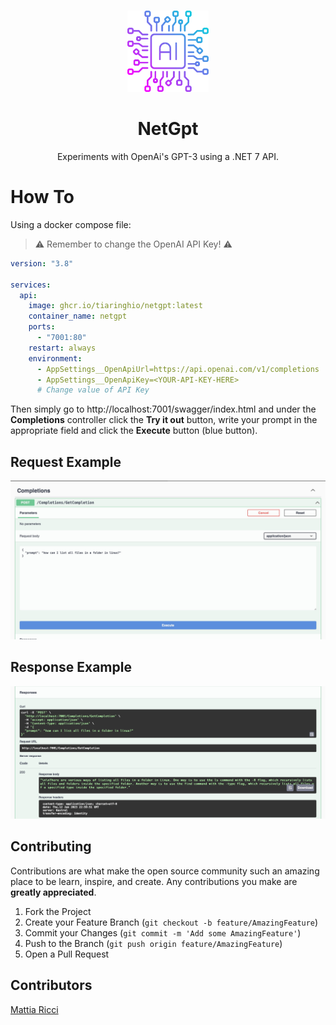 <!-- PROJECT LOGO -->
  <br />
    <p align="center">
    <img src="NetGpt.Api/Resources/chip.png" alt="Logo" width="130" height="130">
  </a>
  <h1 align="center">NetGpt</h1>
  <p align="center">
    Experiments with OpenAi's GPT-3 using a .NET 7 API.
  </p>


# How To

Using a docker compose file:
> ⚠️ Remember to change the OpenAI API Key! ⚠️

``` YAML
version: "3.8"

services:
  api:
    image: ghcr.io/tiaringhio/netgpt:latest
    container_name: netgpt
    ports:
      - "7001:80"
    restart: always
    environment:
      - AppSettings__OpenApiUrl=https://api.openai.com/v1/completions
      - AppSettings__OpenApiKey=<YOUR-API-KEY-HERE>
      # Change value of API Key
```

Then simply go to http://localhost:7001/swagger/index.html and under the **Completions** controller click the **Try it out** button, write your prompt in the appropriate field and click the **Execute** button (blue button).

## Request Example

<p align="center">
<img src="NetGpt.Api/Resources/request_example.jpg" alt="Request Example">

## Response Example

<p align="center">
<img src="NetGpt.Api/Resources/response_example.jpg" alt="Request Example">

## Contributing

Contributions are what make the open source community such an amazing place to be learn, inspire, and create. Any contributions you make are **greatly appreciated**.

1. Fork the Project
2. Create your Feature Branch (`git checkout -b feature/AmazingFeature`)
3. Commit your Changes (`git commit -m 'Add some AmazingFeature'`)
4. Push to the Branch (`git push origin feature/AmazingFeature`)
5. Open a Pull Request

## Contributors

[Mattia Ricci](https://github.com/tiaringhio)